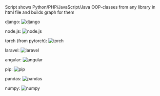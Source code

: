 Script shows Python/PHP/JavaScript/Java OOP-classes from any library in html file and builds graph for them
 
django:
![django](https://github.com/ksn38/graph_for_classes/blob/main/gallery/Django.jpg)
 
node.js:
![node.js](https://github.com/ksn38/graph_for_classes/blob/main/gallery/node.js.jpg)
 
torch (from pytorch):
![torch](https://github.com/ksn38/graph_for_classes/blob/main/gallery/torch.jpg)
 
laravel:
![laravel](https://github.com/ksn38/graph_for_classes/blob/main/gallery/laravel.jpg)
 
angular:
![angular](https://github.com/ksn38/graph_for_classes/blob/main/gallery/angular.jpg)
 
pip:
![pip](https://github.com/ksn38/graph_for_classes/blob/main/gallery/pip.jpg)
 
pandas:
![pandas](https://github.com/ksn38/graph_for_classes/blob/main/gallery/pandas.jpg)
 
numpy:
![numpy](https://github.com/ksn38/graph_for_classes/blob/main/gallery/numpy.jpg)
